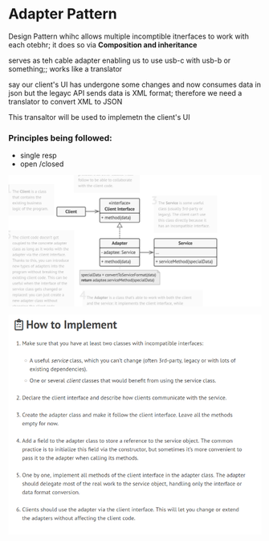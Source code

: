 # Adapter Pattern

Design Pattern whihc allows multiple incomptible itnerfaces to work with each otebhr; 
it does so via **Composition and inheritance**

serves as teh cable adapter enabling us to use usb-c with usb-b or something;; works like a translator

say our client's UI has undergone some changes and now consumes data in json but the legayc API sends data is XML format; therefore we need a translator to convert XML to JSON 

This transaltor will be used to implemetn the client's UI 

### Principles being followed:
- single resp
- open /closed

![img.png](img.png)


![img_1.png](img_1.png)

